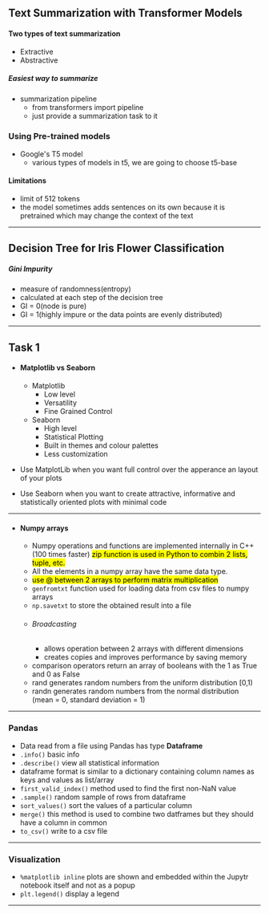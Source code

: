 ## Text Summarization with Transformer Models

#### Two types of text summarization 
- Extractive
- Abstractive

##### Easiest way to summarize
- summarization pipeline
    - from transformers import pipeline
    - just provide a summarization task to it

### Using Pre-trained models
- Google's T5 model
    - various types of models in t5, we are going to choose t5-base

#### Limitations
- limit of 512 tokens
- the model sometimes adds sentences on its own because it is pretrained which may change the context of the text

***

## Decision Tree for Iris Flower Classification

##### Gini Impurity
- measure of randomness(entropy)
- calculated at each step of the decision tree 
- GI = 0(node is pure)
- GI = 1(highly impure or the data points are evenly distributed)
***
## Task 1
- #### Matplotlib vs Seaborn
    - Matplotlib
        - Low level
        - Versatility
        - Fine Grained Control
    - Seaborn
        - High level
        - Statistical Plotting
        - Built in themes and colour palettes
        - Less customization

- Use MatplotLib when you want full control over the apperance an layout of your plots 
- Use Seaborn when you want to create attractive, informative and statistically oriented plots with minimal code
***
- #### Numpy arrays
    - Numpy operations and functions are implemented internally in C++ (100 times faster)
<mark>zip function is used in Python to combin 2 lists, tuple, etc.</mark>
    - All the elements in a numpy array have the same data type. 
    - <mark> use @ between 2 arrays to perform matrix multiplication</mark>
    - `genfromtxt` function used for loading data from csv files to numpy arrays
    - `np.savetxt` to store the obtained result into a file
    - ###### Broadcasting
        - allows operation between 2 arrays with different dimensions
        - creates copies and improves performance by saving memory
    - comparison operators return an array of booleans with the 1 as True and 0 as False
    - rand generates random numbers from the uniform distribution [0,1)
    - randn generates random numbers from the normal distribution (mean = 0, standard deviation = 1)
---
### Pandas  
    
- Data read from a file using Pandas has type **Dataframe**
- `.info()` basic info
- `.describe()` view all statistical information
- dataframe format is similar to a dictionary containing column names as keys and values as list/array
- `first_valid_index()` method used to find the first non-NaN value
- `.sample()` random sample of rows from dataframe
- `sort_values()` sort the values of a particular column
- `merge()` this method is used to combine two datframes but they should have a column in common
- `to_csv()` write to a csv file

---
### Visualization
- `%matplotlib inline` plots are shown and embedded within the Jupytr notebook itself and not as a popup
- `plt.legend()` display a legend

---


